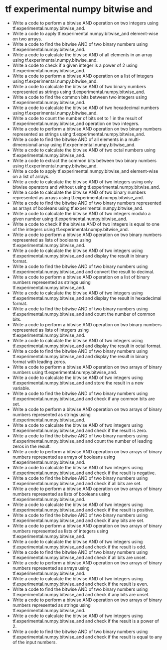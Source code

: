 # tf experimental numpy bitwise and

- Write a code to perform a bitwise AND operation on two integers using tf.experimental.numpy.bitwise_and.
- Write a code to apply tf.experimental.numpy.bitwise_and element-wise on two arrays.
- Write a code to find the bitwise AND of two binary numbers using tf.experimental.numpy.bitwise_and.
- Write a code to calculate the bitwise AND of all elements in an array using tf.experimental.numpy.bitwise_and.
- Write a code to check if a given integer is a power of 2 using tf.experimental.numpy.bitwise_and.
- Write a code to perform a bitwise AND operation on a list of integers using tf.experimental.numpy.bitwise_and.
- Write a code to calculate the bitwise AND of two binary numbers represented as strings using tf.experimental.numpy.bitwise_and.
- Write a code to find the common bits between two integers using tf.experimental.numpy.bitwise_and.
- Write a code to calculate the bitwise AND of two hexadecimal numbers using tf.experimental.numpy.bitwise_and.
- Write a code to count the number of bits set to 1 in the result of tf.experimental.numpy.bitwise_and operation on two integers.
- Write a code to perform a bitwise AND operation on two binary numbers represented as strings using tf.experimental.numpy.bitwise_and.
- Write a code to find the bitwise AND of all elements in a multi-dimensional array using tf.experimental.numpy.bitwise_and.
- Write a code to calculate the bitwise AND of two octal numbers using tf.experimental.numpy.bitwise_and.
- Write a code to extract the common bits between two binary numbers using tf.experimental.numpy.bitwise_and.
- Write a code to apply tf.experimental.numpy.bitwise_and element-wise on a list of arrays.
- Write a code to calculate the bitwise AND of two integers using only bitwise operators and without using tf.experimental.numpy.bitwise_and.
- Write a code to calculate the bitwise AND of two binary numbers represented as arrays using tf.experimental.numpy.bitwise_and.
- Write a code to find the bitwise AND of two binary numbers represented as arrays of booleans using tf.experimental.numpy.bitwise_and.
- Write a code to calculate the bitwise AND of two integers modulo a given number using tf.experimental.numpy.bitwise_and.
- Write a code to check if the bitwise AND of two integers is equal to one of the integers using tf.experimental.numpy.bitwise_and.
- Write a code to perform a bitwise AND operation on two binary numbers represented as lists of booleans using tf.experimental.numpy.bitwise_and.
- Write a code to calculate the bitwise AND of two integers using tf.experimental.numpy.bitwise_and and display the result in binary format.
- Write a code to find the bitwise AND of two binary numbers using tf.experimental.numpy.bitwise_and and convert the result to decimal.
- Write a code to perform a bitwise AND operation on a list of binary numbers represented as strings using tf.experimental.numpy.bitwise_and.
- Write a code to calculate the bitwise AND of two integers using tf.experimental.numpy.bitwise_and and display the result in hexadecimal format.
- Write a code to find the bitwise AND of two binary numbers using tf.experimental.numpy.bitwise_and and count the number of common bits.
- Write a code to perform a bitwise AND operation on two binary numbers represented as lists of integers using tf.experimental.numpy.bitwise_and.
- Write a code to calculate the bitwise AND of two integers using tf.experimental.numpy.bitwise_and and display the result in octal format.
- Write a code to find the bitwise AND of two binary numbers using tf.experimental.numpy.bitwise_and and display the result in binary format with leading zeros.
- Write a code to perform a bitwise AND operation on two arrays of binary numbers using tf.experimental.numpy.bitwise_and.
- Write a code to calculate the bitwise AND of two integers using tf.experimental.numpy.bitwise_and and store the result in a new variable.
- Write a code to find the bitwise AND of two binary numbers using tf.experimental.numpy.bitwise_and and check if any common bits are set.
- Write a code to perform a bitwise AND operation on two arrays of binary numbers represented as strings using tf.experimental.numpy.bitwise_and.
- Write a code to calculate the bitwise AND of two integers using tf.experimental.numpy.bitwise_and and check if the result is zero.
- Write a code to find the bitwise AND of two binary numbers using tf.experimental.numpy.bitwise_and and count the number of leading zeros in the result.
- Write a code to perform a bitwise AND operation on two arrays of binary numbers represented as arrays of booleans using tf.experimental.numpy.bitwise_and.
- Write a code to calculate the bitwise AND of two integers using tf.experimental.numpy.bitwise_and and check if the result is negative.
- Write a code to find the bitwise AND of two binary numbers using tf.experimental.numpy.bitwise_and and check if all bits are set.
- Write a code to perform a bitwise AND operation on two arrays of binary numbers represented as lists of booleans using tf.experimental.numpy.bitwise_and.
- Write a code to calculate the bitwise AND of two integers using tf.experimental.numpy.bitwise_and and check if the result is positive.
- Write a code to find the bitwise AND of two binary numbers using tf.experimental.numpy.bitwise_and and check if any bits are set.
- Write a code to perform a bitwise AND operation on two arrays of binary numbers represented as lists of integers using tf.experimental.numpy.bitwise_and.
- Write a code to calculate the bitwise AND of two integers using tf.experimental.numpy.bitwise_and and check if the result is odd.
- Write a code to find the bitwise AND of two binary numbers using tf.experimental.numpy.bitwise_and and check if all bits are unset.
- Write a code to perform a bitwise AND operation on two arrays of binary numbers represented as arrays using tf.experimental.numpy.bitwise_and.
- Write a code to calculate the bitwise AND of two integers using tf.experimental.numpy.bitwise_and and check if the result is even.
- Write a code to find the bitwise AND of two binary numbers using tf.experimental.numpy.bitwise_and and check if any bits are unset.
- Write a code to perform a bitwise AND operation on two arrays of binary numbers represented as strings using tf.experimental.numpy.bitwise_and.
- Write a code to calculate the bitwise AND of two integers using tf.experimental.numpy.bitwise_and and check if the result is a power of 2.
- Write a code to find the bitwise AND of two binary numbers using tf.experimental.numpy.bitwise_and and check if the result is equal to any of the input numbers.